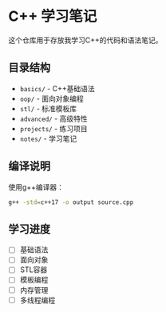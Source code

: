 # C++ 学习笔记

这个仓库用于存放我学习C++的代码和语法笔记。

## 目录结构

- `basics/` - C++基础语法
- `oop/` - 面向对象编程
- `stl/` - 标准模板库
- `advanced/` - 高级特性
- `projects/` - 练习项目
- `notes/` - 学习笔记

## 编译说明

使用g++编译器：
```bash
g++ -std=c++17 -o output source.cpp
```

## 学习进度

- [ ] 基础语法
- [ ] 面向对象
- [ ] STL容器
- [ ] 模板编程
- [ ] 内存管理
- [ ] 多线程编程
